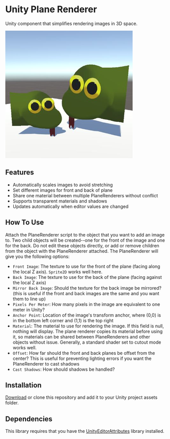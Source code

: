 # Unity Plane Renderer
Unity component that simplifies rendering images in 3D space.

![](readme-assets/UnityPlaneRendererIcon.jpg)

## Features
 - Automatically scales images to avoid stretching
 - Set different images for front and back of plane
 - Share one material between multiple PlaneRenderers without conflict
 - Supports transparent materials and shadows
 - Updates automatically when editor values are changed

## How To Use
Attach the PlaneRenderer script to the object that you want to add an image to. Two child objects will be created--one for the front of the image and one for the back. Do not edit these objects directly, or add or remove children from the object with the PlaneRenderer attached. The PlaneRenderer will give you the following options:
 - `Front Image`: The texture to use for the front of the plane (facing along the local Z axis). `Sprite2D` works well here.
 - `Back Image`: The texture to use for the back of the plane (facing against the local Z axis)
 - `Mirror Back Image`: Should the texture for the back image be mirrored? (this is useful if the front and back images are the same and you want them to line up)
  - `Pixels Per Meter`: How many pixels in the image are equivalent to one meter in Unity?
  - `Anchor Point`: Location of the image's transform anchor, where (0,0) is in the bottom left corner and (1,1) is the top right
  - `Material`: The material to use for rendering the image. If this field is null, nothing will display. The plane renderer copies its material before using it, so materials can be shared between PlaneRenderers and other objects without issue. Generally, a standard shader set to cutout mode works well.
  - `Offset`: How far should the front and back planes be offset from the center? This is useful for preventing lighting errors if you want the PlaneRenderer to cast shadows
  - `Cast Shadows`: How should shadows be handled?
  
## Installation
[Download](https://github.com/ollyisonit/UnityAnimationModifiers/releases/latest) or clone this repository and add it to your Unity project assets folder.

## Dependencies
This library requires that you have the [UnityEditorAttributes](https://github.com/ollyisonit/UnityEditorAttributes) library installed.
